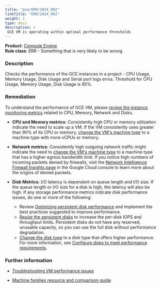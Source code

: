 ```yaml
---
title: "gce/ERR/2024_002"
linkTitle: "ERR/2024_002"
weight: 1
type: docs
description: >
 GCE VM is operating within optimal performance thresholds
---
```


**Product**: [Compute Engine](https://cloud.google.com/compute)\
**Rule class**: ERR - Something that is very likely to be wrong

### Description

Checks the performance of the GCE instances in a project -
CPU Usage, Memory Usage, Disk Usage and Serial port logs erros.
Threshold for CPU Usage, Memory Usage, Disk Usage is 95%.

### Remediation

To understand the performance of GCE VM, please [review the instance monitoring
metrics](https://cloud.google.com/compute/docs/troubleshooting/troubleshooting-performance#viewing-performance-metrics)
related to CPU, Memory, Network and Disks.

- **CPU and Memory metrics:** Consistently high CPU or memory utilization indicate
the need to scale up a VM. If the VM consistently uses greater than 90% of its
CPU or memory, [change the VM's machine type](https://cloud.google.com/compute/docs/instances/changing-machine-type-of-stopped-instance#changing_a_machine_type)
to a machine type with more vCPUs or memory.

- **Network metrics:** Consistently high outgoing network traffic might indicate
the need to [change the VM's machine type](https://cloud.google.com/compute/docs/instances/changing-machine-type-of-stopped-instance#changing_a_machine_type)
to a machine type that has a higher egress bandwidth limit. If you notice high
numbers of incoming packets denied by firewalls, visit the
[Network Intelligence Firewall Insights page](https://console.cloud.google.com/net-intelligence/firewalls)
in the Google Cloud console to learn more about the origins of denied packets.

- **Disk Metrics:** I/O latency is dependent on queue length and I/O size. If the
queue length or I/O size for a disk is high, the latency will also be high.
If any storage performance metrics indicate disk performance issues, do one
or more of the following:
    - Review [Optimizing persistent disk performance](https://cloud.google.com/compute/docs/disks/optimizing-pd-performance)
    and implement the best practices suggested to improve performance.
    - [Resize the persistent disks](https://cloud.google.com/compute/docs/troubleshooting/troubleshooting-performance#:~:text=Resize%20the%20persistent%20disks)
    to increase the per-disk IOPS and throughput limits. Persistent disks do
    not have any reserved, unusable capacity, so you can use the full disk
    without performance degradation.
    - [Change the disk type](https://cloud.google.com/compute/docs/troubleshooting/troubleshooting-performance#:~:text=Change%20the%20disk%20type)
    to a disk type that offers higher performance. For more information, see
    [Configure disks to meet performance requirements](https://cloud.google.com/compute/docs/disks/performance).


### Further information

- [Troubleshooting VM performance issues](https://cloud.google.com/compute/docs/troubleshooting/troubleshooting-performance)

- [Machine families resource and comparison guide](https://cloud.google.com/compute/docs/machine-resource)
